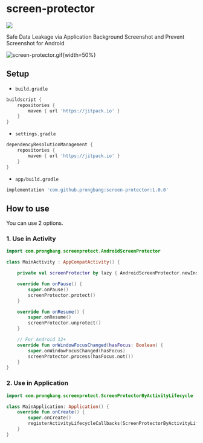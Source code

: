 # screen-protector

[![](https://jitpack.io/v/prongbang/screen-protector.svg)](https://jitpack.io/#prongbang/screen-protector)

Safe Data Leakage via Application Background Screenshot and Prevent Screenshot for Android

![screen-protector.gif](screen-protector.gif){width=50%}

## Setup

- `build.gradle`

```groovy
buildscript {
    repositories {
        maven { url 'https://jitpack.io' }
    }
}
```

- `settings.gradle`

```groovy
dependencyResolutionManagement {
    repositories {
        maven { url 'https://jitpack.io' }
    }
}
```

- `app/build.gradle`

```groovy
implementation 'com.github.prongbang:screen-protector:1.0.0'
```

## How to use

You can use 2 options.

### 1. Use in Activity

```kotlin
import com.prongbang.screenprotect.AndroidScreenProtector

class MainActivity : AppCompatActivity() {

    private val screenProtector by lazy { AndroidScreenProtector.newInstance(this) }

    override fun onPause() {
        super.onPause()
        screenProtector.protect()
    }

    override fun onResume() {
        super.onResume()
        screenProtector.unprotect()
    }

    // For Android 12+
    override fun onWindowFocusChanged(hasFocus: Boolean) {
        super.onWindowFocusChanged(hasFocus)
        screenProtector.process(hasFocus.not())
    }
}
```

### 2. Use in Application

```kotlin
import com.prongbang.screenprotect.ScreenProtectorByActivityLifecycle

class MainApplication: Application() {
    override fun onCreate() {
        super.onCreate()
        registerActivityLifecycleCallbacks(ScreenProtectorByActivityLifecycle())
    }
}
```